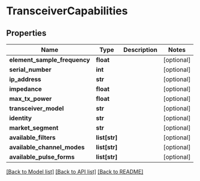 # TransceiverCapabilities

## Properties
Name | Type | Description | Notes
------------ | ------------- | ------------- | -------------
**element_sample_frequency** | **float** |  | [optional] 
**serial_number** | **int** |  | [optional] 
**ip_address** | **str** |  | [optional] 
**impedance** | **float** |  | [optional] 
**max_tx_power** | **float** |  | [optional] 
**transceiver_model** | **str** |  | [optional] 
**identity** | **str** |  | [optional] 
**market_segment** | **str** |  | [optional] 
**available_filters** | **list[str]** |  | [optional] 
**available_channel_modes** | **list[str]** |  | [optional] 
**available_pulse_forms** | **list[str]** |  | [optional] 

[[Back to Model list]](../README.md#documentation-for-models) [[Back to API list]](../README.md#documentation-for-api-endpoints) [[Back to README]](../README.md)


